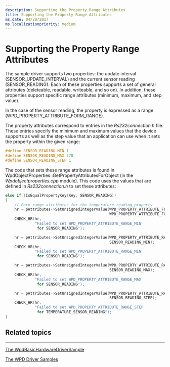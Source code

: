 ```yaml
---
description: Supporting the Property Range Attributes
title: Supporting the Property Range Attributes
ms.date: 04/20/2017
ms.localizationpriority: medium
---
```


# Supporting the Property Range Attributes


The sample driver supports two properties: the update interval (SENSOR\_UPDATE\_INTERVAL) and the current sensor reading (SENSOR\_READING). Each of these properties supports a set of general attributes (deleteable, readable, writeable, and so on). In addition, these properties support specific range attributes (minimum, maximum, and step value).

In the case of the sensor reading, the property is expressed as a range (WPD\_PROPERTY\_ATTRIBUTE\_FORM\_RANGE).

The property attributes correspond to entries in the *Rs232connection.h* file. These entries specify the minimum and maximum values that the device supports as well as the step value that an application can use when it sets the property within the given range:

```cpp
#define SENSOR_READING_MIN 1  
#define SENSOR_READING_MAX 378  
#define SENSOR_READING_STEP 1   
```

The code that sets these range attributes is found in WpdObjectProperties::GetPropertyAttributesForObject (in the *Wpdobjectproperties.cpp* module). This code uses the values that are defined in *Rs232connection.h* to set these attributes:

```cpp
else if (IsEqualPropertyKey(Key, SENSOR_READING))
{
    // Form range attributes for the temperature reading property
    hr = pAttributes->SetUnsignedIntegerValue(WPD_PROPERTY_ATTRIBUTE_FORM, 
                                              WPD_PROPERTY_ATTRIBUTE_FORM_RANGE);
    CHECK_HR(hr, 
             "Failed to set WPD_PROPERTY_ATTRIBUTE_RANGE_MIN 
              for SENSOR_READING");

    hr = pAttributes->SetUnsignedIntegerValue(WPD_PROPERTY_ATTRIBUTE_RANGE_MIN, 
                                              SENSOR_READING_MIN);
    CHECK_HR(hr, 
             "Failed to set WPD_PROPERTY_ATTRIBUTE_RANGE_MIN 
              for SENSOR_READING");

    hr = pAttributes->SetUnsignedIntegerValue(WPD_PROPERTY_ATTRIBUTE_RANGE_MAX, 
                                              SENSOR_READING_MAX);
    CHECK_HR(hr, 
             "Failed to set WPD_PROPERTY_ATTRIBUTE_RANGE_MAX 
              for SENSOR_READING");

    hr = pAttributes->SetUnsignedIntegerValue(WPD_PROPERTY_ATTRIBUTE_RANGE_STEP, 
                                              SENSOR_READING_STEP);
    CHECK_HR(hr, 
             "Failed to set WPD_PROPERTY_ATTRIBUTE_RANGE_STEP 
              for TEMPERATURE_SENSOR_READING");
}
```

## <span id="related_topics"></span>Related topics


****
[The WpdBasicHardwareDriverSample](the-wpdbasichardwaredriver-sample.md)

[The WPD Driver Samples](the-wpd-driver-samples.md)

 

 





